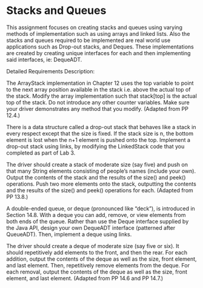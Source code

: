 # Stacks and Queues 

This assignment focuses on creating stacks and queues using varying methods of implementation such as using arrays and linked lists. Also the stacks and queues required to be implemented are real world use applications such as Drop-out stacks, and Deques. These implementations are created by creating unique interfaces for each and then implementing said interfaces, ie: DequeADT. 

Detailed Requirements Description:

The ArrayStack implementation in Chapter 12 uses the top variable to point to the next array position available in the stack i.e. above the actual top of the stack. Modify the array implementation such that stack[top] is the actual top of the stack. Do not introduce any other counter variables. Make sure your driver demonstrates any method that you modify. (Adapted from PP 12.4.)

There is a data structure called a drop-out stack that behaves like a stack in every respect except that the size is fixed. If the stack size is n, the bottom element is lost when the n+1 element is pushed onto the top. Implement a drop-out stack using links, by modifying the LinkedStack code that you completed as part of Lab 3.

The driver should create a stack of moderate size (say five) and push on that many String elements consisting of people’s names (include your own). Output the contents of the stack and the results of the size() and peek() operations. Push two more elements onto the stack, outputting the contents and the results of the size() and peek() operations for each. (Adapted from PP 13.8.)

A double-ended queue, or deque (pronounced like “deck”), is introduced in Section 14.8. With a deque you can add, remove, or view elements from both ends of the queue. Rather than use the Deque interface supplied by the Java API, design your own DequeADT interface (patterned after QueueADT). Then, implement a deque using links.

The driver should create a deque of moderate size (say five or six). It should repetitively add elements to the front, and then the rear. For each addition, output the contents of the deque as well as the size, front element, and last element. Then, repetitively remove elements from the deque. For each removal, output the contents of the deque as well as the size, front element, and last element. (Adapted from PP 14.6 and PP 14.7.)
